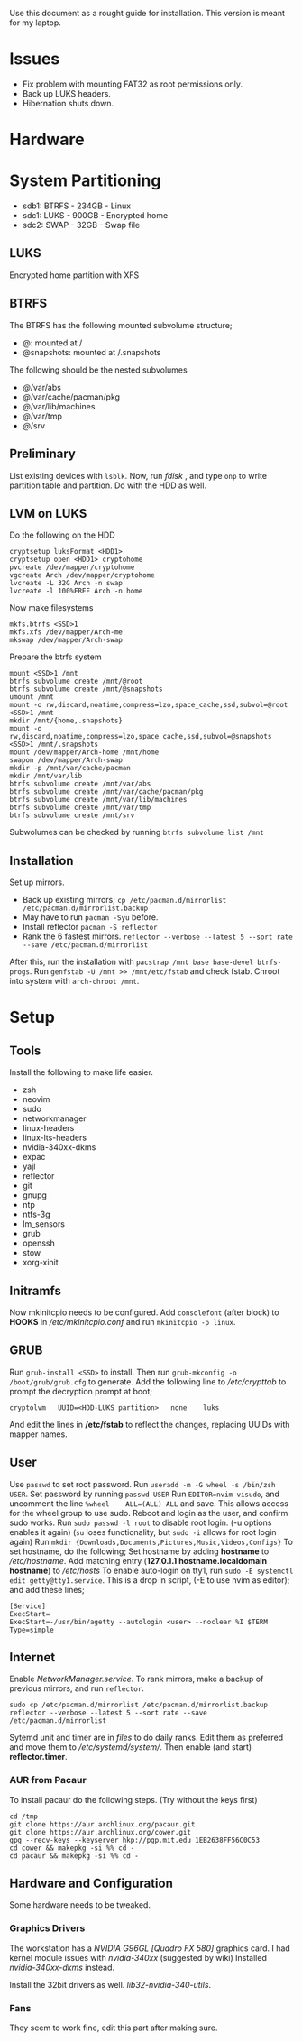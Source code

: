 Use this document as a rought guide for installation.
This version is meant for my laptop.

# Issues

* Fix problem with mounting FAT32 as root permissions only.
* Back up LUKS headers.
* Hibernation shuts down.

# Hardware


# System Partitioning

* sdb1: BTRFS - 234GB - Linux
* sdc1: LUKS - 900GB - Encrypted home
* sdc2: SWAP - 32GB - Swap file

## LUKS

Encrypted home partition with XFS

## BTRFS
The BTRFS has the following mounted subvolume structure;

* @: mounted at /
* @snapshots: mounted at /.snapshots

The following should be the nested subvolumes

* *@*/var/abs
* *@*/var/cache/pacman/pkg
* *@*/var/lib/machines
* *@*/var/tmp
* *@*/srv

## Preliminary

List existing devices with `lsblk`.
Now, run *fdisk <SSD>*, and type `onp` to write partition table and partition.
Do with the HDD as well.

## LVM on LUKS

Do the following on the HDD
```
cryptsetup luksFormat <HDD1>
cryptsetup open <HDD1> cryptohome
pvcreate /dev/mapper/cryptohome
vgcreate Arch /dev/mapper/cryptohome
lvcreate -L 32G Arch -n swap
lvcreate -l 100%FREE Arch -n home
```
Now make filesystems
```
mkfs.btrfs <SSD>1
mkfs.xfs /dev/mapper/Arch-me
mkswap /dev/mapper/Arch-swap
```
Prepare the btrfs system
```
mount <SSD>1 /mnt
btrfs subvolume create /mnt/@root
btrfs subvolume create /mnt/@snapshots
umount /mnt
mount -o rw,discard,noatime,compress=lzo,space_cache,ssd,subvol=@root <SSD>1 /mnt
mkdir /mnt/{home,.snapshots}
mount -o rw,discard,noatime,compress=lzo,space_cache,ssd,subvol=@snapshots <SSD>1 /mnt/.snapshots
mount /dev/mapper/Arch-home /mnt/home
swapon /dev/mapper/Arch-swap
mkdir -p /mnt/var/cache/pacman
mkdir /mnt/var/lib
btrfs subvolume create /mnt/var/abs
btrfs subvolume create /mnt/var/cache/pacman/pkg
btrfs subvolume create /mnt/var/lib/machines
btrfs subvolume create /mnt/var/tmp
btrfs subvolume create /mnt/srv
```
Subwolumes can be checked by running `btrfs subvolume list /mnt`

## Installation

Set up mirrors.
* Back up existing mirrors; `cp /etc/pacman.d/mirrorlist /etc/pacman.d/mirrorlist.backup`
* May have to run `pacman -Syu` before.
* Install reflector `pacman -S reflector`
* Rank the 6 fastest mirrors. `reflector --verbose --latest 5 --sort rate --save /etc/pacman.d/mirrorlist`

After this, run the installation with `pacstrap /mnt base base-devel btrfs-progs`.
Run `genfstab -U /mnt >> /mnt/etc/fstab` and check fstab.
Chroot into system with `arch-chroot /mnt`.

# Setup

## Tools

Install the following to make life easier.

* zsh
* neovim
* sudo
* networkmanager
* linux-headers
* linux-lts-headers
* nvidia-340xx-dkms
* expac
* yajl
* reflector
* git
* gnupg
* ntp
* ntfs-3g
* lm_sensors
* grub
* openssh
* stow
* xorg-xinit

## Initramfs

Now mkinitcpio needs to be configured.
Add `consolefont` (after block) to **HOOKS** in */etc/mkinitcpio.conf*
and run `mkinitcpio -p linux`.

## GRUB

Run `grub-install <SSD>` to install.
Then run `grub-mkconfig -o /boot/grub/grub.cfg` to generate.
Add the following line to */etc/crypttab* to prompt the decryption prompt at boot;
```
cryptolvm   UUID=<HDD-LUKS partition>   none    luks
```
And edit the lines in **/etc/fstab** to reflect the changes, replacing UUIDs with mapper names.

## User
Use `passwd` to set root password.
Run `useradd -m -G wheel -s /bin/zsh USER`. Set password by running `passwd USER`
Run `EDITOR=nvim visudo`, and uncomment the line `%wheel    ALL=(ALL) ALL` and save.
This allows access for the wheel group to use sudo.
Reboot and login as the user, and confirm sudo works.
Run `sudo passwd -l root` to disable root login. (-u options enables it again)
(`su` loses functionality, but `sudo -i` allows for root login again)
Run `mkdir {Downloads,Documents,Pictures,Music,Videos,Configs}`
To set hostname, do the following; 
Set hostname by adding **hostname** to */etc/hostname*.
Add matching entry (**127.0.1.1 hostname.localdomain hostname**) to */etc/hosts*
To enable auto-login on tty1, run `sudo -E systemctl edit getty@tty1.service`.
This is a drop in script, (-E to use nvim as editor); and add these lines;
```
[Service]
ExecStart=
ExecStart=-/usr/bin/agetty --autologin <user> --noclear %I $TERM
Type=simple
```

## Internet

Enable *NetworkManager.service*.
To rank mirrors, make a backup of previous mirrors, and run `reflector`.
```
sudo cp /etc/pacman.d/mirrorlist /etc/pacman.d/mirrorlist.backup
reflector --verbose --latest 5 --sort rate --save /etc/pacman.d/mirrorlist
```
Sytemd unit and timer are in *files* to do daily ranks.
Edit them as preferred and move them to */etc/systemd/system/*.
Then enable (and start) **reflector.timer**.

### AUR from Pacaur
To install pacaur do the following steps. (Try without the keys first)
```
cd /tmp
git clone https://aur.archlinux.org/pacaur.git
git clone https://aur.archlinux.org/cower.git
gpg --recv-keys --keyserver hkp://pgp.mit.edu 1EB2638FF56C0C53
cd cower && makepkg -si %% cd -
cd pacaur && makepkg -si %% cd -
```

## Hardware and Configuration
Some hardware needs to be tweaked.

### Graphics Drivers
The workstation has a *NVIDIA G96GL [Quadro FX 580]* graphics card.
I had kernel module issues with *nvidia-340xx* (suggested by wiki)
Installed *nvidia-340xx-dkms* instead.

Install the 32bit drivers as well. *lib32-nvidia-340-utils*.

### Fans
They seem to work fine, edit this part after making sure.
